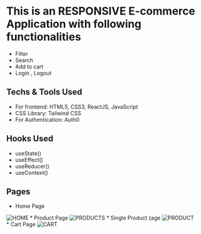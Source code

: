 # This is an RESPONSIVE E-commerce Application with following functionalities
* Filter
* Search
* Add to cart
* Login , Logout
## Techs & Tools Used
* For frontend: HTML5, CSS3, ReactJS, JavaScript
* CSS Library: Tailwind CSS
* For Authentication: Auth0
## Hooks Used
* useState()
* useEffect()
* useReducer()
* useContext()
## Pages
* Home Page
<img src="https://drive.google.com/file/d/11viX9BSnmN1YIBJENA1pEXN5X-OKbALY/view?usp=share_link" alt="HOME">
* Product Page
<img src="https://drive.google.com/file/d/1nuirmbFTGZITt026z1So1KUzcT_qdIqK/view?usp=share_link" alt="PRODUCTS"/>
* Single Product {age
<img src="https://drive.google.com/file/d/1nuirmbFTGZITt026z1So1KUzcT_qdIqK/view?usp=share_link" alt="PRODUCT"/>
* Cart Page
<img src="https://drive.google.com/file/d/1y1xZQ0CMgRe-vB4n7ddLV4mu4kdLeNIm/view?usp=share_link" alt="CART"/>

